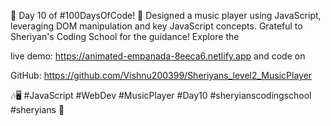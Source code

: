 🚀 Day 10 of #100DaysOfCode! 🌟 Designed a music player using JavaScript, leveraging DOM manipulation and key JavaScript concepts. Grateful to Sheriyan's Coding School for the guidance! Explore the 

live demo: https://animated-empanada-8eeca6.netlify.app and code on 

GitHub: https://github.com/Vishnu200399/Sheriyans_level2_MusicPlayer

🎶🖥️ #JavaScript #WebDev #MusicPlayer #Day10 #sheryianscodingschool  #sheryians  🚀
